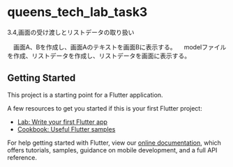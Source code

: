 # queens_tech_lab_task3

3.4,画面の受け渡しとリストデータの取り扱い

　画面A、Bを作成し、画面Aのテキストを画面Bに表示する。
　modelファイルを作成、リストデータを作成し、リストデータを画面に表示する。

## Getting Started

This project is a starting point for a Flutter application.

A few resources to get you started if this is your first Flutter project:

- [Lab: Write your first Flutter app](https://flutter.dev/docs/get-started/codelab)
- [Cookbook: Useful Flutter samples](https://flutter.dev/docs/cookbook)

For help getting started with Flutter, view our
[online documentation](https://flutter.dev/docs), which offers tutorials,
samples, guidance on mobile development, and a full API reference.
